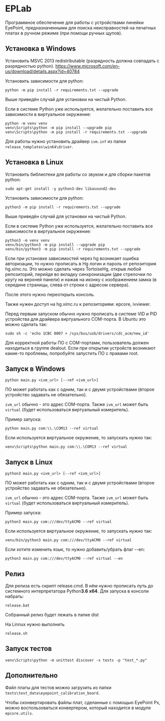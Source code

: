 # EPLab

Программное обеспечение для работы с устройствами линейки EyePoint, предназначенными для поиска неисправностей на печатных платах в ручном режиме (при помощи ручных щупов).

## Установка в Windows

Установить MSVC 2013 redistributable (разрядность должна совпадать с разрядностью python).
https://www.microsoft.com/en-us/download/details.aspx?id=40784

Установить зависимости для python:

```
python -m pip install -r requirements.txt --upgrade
```
Выше приведён случай для установки на чистый Python.

Если в системе Python уже используется, желательно поставить все зависимости в виртуальное окружение:

```
python -m venv venv
venv\Scripts\python -m pip install --upgrade pip
venv\Scripts\python -m pip install -r requirements.txt --upgrade
```

Для работы нужно установить драйвер `ivm.inf` из папки `release_templates\win64\driver`.

## Установка в Linux

Установить библиотеки для работы со звуком и для сборки пакетов python:

```
sudo apt-get install -y python3-dev libasound2-dev
```

Установить зависимости для python:

```
python3 -m pip install -r requirements.txt --upgrade
```
Выше приведён случай для установки на чистый Python.

Если в системе Python уже используется, желательно поставить все зависимости в виртуальное окружение:

```
python3 -m venv venv
venv/bin/python3 -m pip install --upgrade pip
venv/bin/python3 -m pip install -r requirements.txt --upgrade
```

Если при установке зависимостей через hg возникает ошибка авторизации, то нужно прописать в Hg логин и пароль от репозитория hg.ximc.ru. Это можно сделать через TortoiseHg, открыв любой репозиторий, перейдя во вкладку синхронизации (две стрелочки по кругу на верхней панели) и нажав на иконку с изображением замка (в середине страницы, слева от строки с адресом сервера). 

После этого нужно переоткрыть консоль.

Также нужен доступ на hg.ximc.ru к репозиториям: epcore, ivviewer.

Перед первым запуском обычно нужно прописать в системе VID и PID устройства
для драйвера виртуального COM-порта. 
В Ubuntu это можно сделать так:

```
sudo sh -c 'echo 1CBC 0007 > /sys/bus/usb/drivers/cdc_acm/new_id'
```

Для корректной работы ПО с COM-портами, пользователь должен находиться в группе dealout.
Если при открытии устройств возникают какие-то проблемы, попробуйте запустить ПО с правами root.

## Запуск в Windows
```
python main.py <ivm_url> [--ref <ivm_url>]
```
ПО может работать как с одним, так и с двумя устройствами (второе устройство задавать не обязательно).

`ivm_url` обычно - это адрес COM-порта. Также `ivm_url` может быть `virtual` (будет использоваться виртуальный измеритель).

Пример запуска:

```
python main.py com:\\.\COM13 --ref virtual
```

Если используется виртуальное окружение, то запускать нужно так:

```
venv\Scripts\python main.py com:\\.\COM13 --ref virtual
```

## Запуск в Linux

```
python3 main.py <ivm_url> [--ref <ivm_url>]
```
ПО может работать как с одним, так и с двумя устройствами (второе устройство задавать не обязательно).

`ivm_url` обычно - это адрес COM-порта. Также `ivm_url` может быть `virtual` (будет использоваться виртуальный измеритель).

Пример запуска:

```
python3 main.py com:///dev/ttyACM0 --ref virtual
```

Если используется виртуальное окружение, то запускать нужно так:

```
venv/bin/python3 main.py com:///dev/ttyACM0 --ref virtual
```

Если хотите изменить язык, то нужно добавить/убрать флаг --en:
```
python3 main.py com:///dev/ttyACM0 --ref virtual --en
```

## Релиз

Для релиза есть скрипт release.cmd. В нём нужно прописать путь до системного 
интерпретатора Python**3.6** **x64**. Для запуска в консоли набрать:

```
release.bat
```
Собранный релиз будет лежать в папке dist

На Linnux нужно выполнить

```
release.sh
```

## Запуск тестов

```
venv\Scripts\python -m unittest discover -s tests -p "test_*.py"
```

## Дополнительно

Файл платы для тестов можно загрузить из папки  `tests\test_data\eyepoint_calibration_board`.

Чтобы сконвертировать файлы плат, сделанные с помощью EyePoint Px, можно воспользоваться конвертером, который находится в модуле `epcore.utils`.

